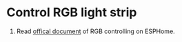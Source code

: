 # Control RGB light strip
  1. Read [offical document](https://esphome.io/components/light/rgb.html) of RGB controlling on ESPHome.

